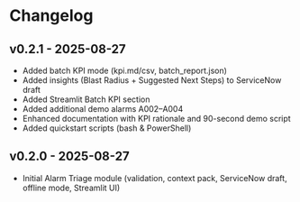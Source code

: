 # Changelog

## v0.2.1 - 2025-08-27
- Added batch KPI mode (kpi.md/csv, batch_report.json)
- Added insights (Blast Radius + Suggested Next Steps) to ServiceNow draft
- Added Streamlit Batch KPI section
- Added additional demo alarms A002–A004
- Enhanced documentation with KPI rationale and 90-second demo script
- Added quickstart scripts (bash & PowerShell)

## v0.2.0 - 2025-08-27
- Initial Alarm Triage module (validation, context pack, ServiceNow draft, offline mode, Streamlit UI)
